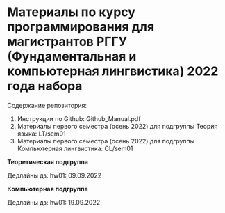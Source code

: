 # Материалы по курсу программирования для магистрантов РГГУ (Фундаментальная и компьютерная лингвистика) 2022 года набора

Содержание репозитория:

1. Инструкции по Github: Github_Manual.pdf
2. Материалы первого семестра (осень 2022) для подгруппы Теория языка: LT/sem01
3. Материалы первого семестра (осень 2022) для подгруппы Компьютерная лингвистика: CL/sem01

**Теоретическая подгруппа**

Дедлайны дз:
hw01: 09.09.2022

**Компьютерная подгруппа**

Дедлайны дз: 
hw01: 19.09.2022